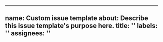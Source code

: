
---
name: Custom issue template
about: Describe this issue template's purpose here.
title: ''
labels: ''
assignees: ''
---